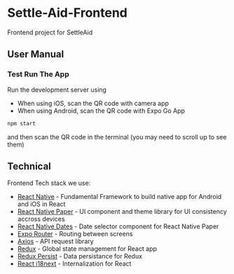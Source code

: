 # Settle-Aid-Frontend
Frontend project for SettleAid
## User Manual
### Test Run The App
Run the development server using
* When using iOS, scan the QR code with camera app
* When using Android, scan the QR code with Expo Go App
```bash
npm start
```
and then scan the QR code in the terminal (you may need to scroll up to see them)
## Technical
Frontend Tech stack we use:
* [React Native](https://reactnative.dev/) - Fundamental Framework to build native app for Android and iOS in React
* [React Native Paper](https://reactnativepaper.com/) - UI component and theme library for UI consistency accross devices
* [React Native Dates](https://web-ridge.github.io/react-native-paper-dates/docs/intro) - Date selector component for React Native Paper
* [Expo Router](https://docs.expo.dev/routing/introduction/) - Routing between screens
* [Axios](https://axios-http.com/docs/intro) - API request library
* [Redux](https://redux.js.org/) - Global state management for React app
* [Redux Persist](https://github.com/rt2zz/redux-persist) - Data persistance for Redux
* [React i18next](https://react.i18next.com/) - Internalization for React